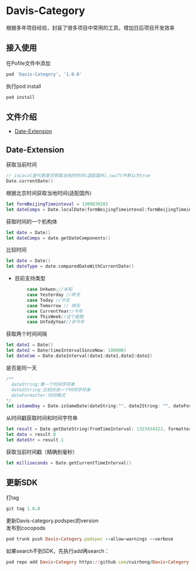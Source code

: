 # Davis-Category
根据多年项目经验，封装了很多项目中常用的工具，增加日后项目开发效率

## 接入使用
在Pofile文件中添加
```ruby
pod 'Davis-Category', '1.0.0'
```
执行pod install
```ruby
pod install
```
## 文件介绍
- [Date-Extension](#date)

## <span id='date'>Date-Extension</span>  
获取当前时间   
```swift
// isLocal是代表是否获取当地的时间(适配国外),swift中默认为true
Date.currentDate()
```   
根据北京时间获取当地时间(适配国外)
```swift
let formBeijingTimeinteval = 1309839283
let dateComps = Date.localDate(formBeijingTimeinteval:formBeijingTimeinteval)
```
获取时间的一个机构体
```swift
let date = Date()
let dateComps = date.getDateComponents()
```
比较时间
```swift
let date = Date()
let dateType = date.comparedDateWithCurrentDate()
```
- 目前支持类型
```swift
        case Unkwon;//未知
        case Yesterday //昨天
        case Today //今天
        case Tomorrow // 明天
        case CurrentYear//今年
        case ThisWeek//这个星期
        case UnTodyYear//非今年
```
获取两个时间间隔
```swift
let date1 = Date()
let date2 = Date(timeIntervalSinceNow: 100000)
let dateCom = Date.dateInterval(date1:date1,date2:date2)
```
是否是同一天
```swift
/**
  dateString:第一个时间字符串
  date2String:比较的另一个时间字符串
  dateFormatter:时间格式
*/
let isSameDay = Date.isSameDate(dateString:"", date2String: "", dateFormatter: "yyyy-MM-dd HH:mm:ss")
```
从时间戳获取时间和时间字符串
```swift
let result = Date.getDateString(fromTimeInterval: 1323434323, formatter: "yyyy-MM-dd HH:mm:ss")
let date = result.0
let dateStr = result.1
```
获取当前时间戳（精确到毫秒）
```swift
let milliseconds = Date.getCurrentTimeInterval()
```
## 更新SDK
打tag
```ruby
git tag 1.0.0
```
更新Davis-category.podspec的version  
发布到cocopods
```ruby
pod trunk push Davis-Category.podspec --allow-warnings --verbose
```
如果search不到SDK，先执行add再search：
```ruby
pod repo add Davis-Category https://github.com/cuirhong/Davis-Category.git
```
